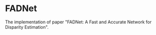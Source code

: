# FADNet
The implementation of paper "FADNet: A Fast and Accurate Network for Disparity Estimation".
